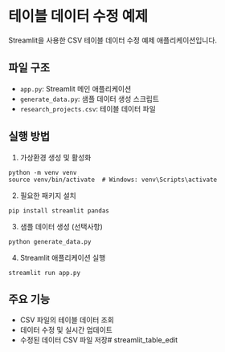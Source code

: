 # 테이블 데이터 수정 예제

Streamlit을 사용한 CSV 테이블 데이터 수정 예제 애플리케이션입니다.

## 파일 구조
- `app.py`: Streamlit 메인 애플리케이션
- `generate_data.py`: 샘플 데이터 생성 스크립트
- `research_projects.csv`: 테이블 데이터 파일

## 실행 방법

1. 가상환경 생성 및 활성화
```
python -m venv venv
source venv/bin/activate  # Windows: venv\Scripts\activate
```

2. 필요한 패키지 설치
```
pip install streamlit pandas
```

3. 샘플 데이터 생성 (선택사항)
```
python generate_data.py
```

4. Streamlit 애플리케이션 실행
```
streamlit run app.py
```

## 주요 기능
- CSV 파일의 테이블 데이터 조회
- 데이터 수정 및 실시간 업데이트
- 수정된 데이터 CSV 파일 저장# streamlit_table_edit
